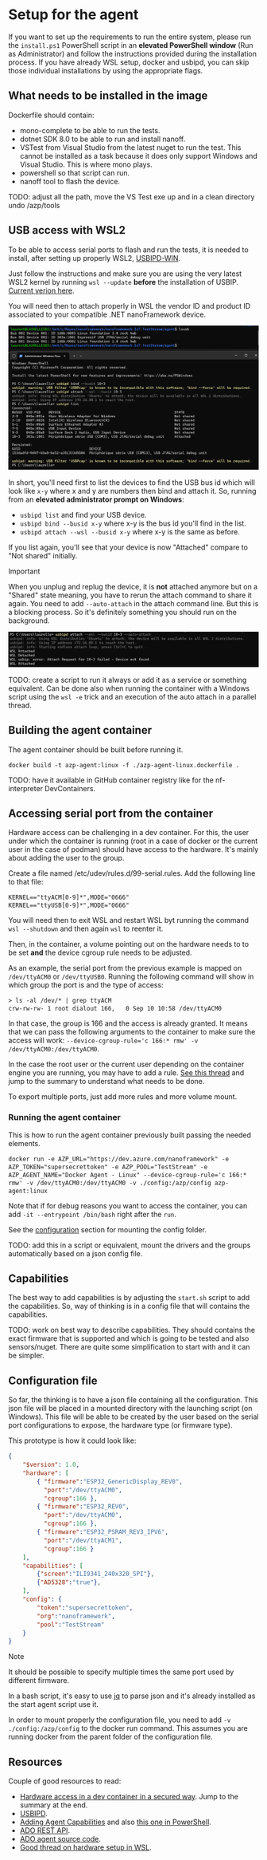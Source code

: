 # Setup for the agent

If you want to set up the requirements to run the entire system, please run the `install.ps1` PowerShell script in an **elevated PowerShell window** (Run as Administrator) and follow the instructions provided during the installation process. If you have already WSL setup, docker and usbipd, you can skip those individual installations by using the appropriate flags.

## What needs to be installed in the image

Dockerfile should contain:

* mono-complete to be able to run the tests.
* dotnet SDK 8.0 to be able to run and install nanoff.
* VSTest from Visual Studio from the latest nuget to run the test. This cannot be installed as a task because it does only support Windows and Visual Studio. This is where mono plays.
* powershell so that script can run.
* nanoff tool to flash the device.

TODO: adjust all the path, move the VS Test exe up and in a clean directory undo /azp/tools

## USB access with WSL2

To be able to access serial ports to flash and run the tests, it is needed to install, after setting up properly WSL2, [USBIPD-WIN](https://learn.microsoft.com/en-us/windows/wsl/connect-usb).

Just follow the instructions and make sure you are using the very latest WSL2 kernel by running `wsl --update` **before** the installation of USBIP. [Current verion here](https://github.com/dorssel/usbipd-win/releases/download/v4.3.0/usbipd-win_4.3.0.msi).

You will need then to attach properly in WSL the vendor ID and product ID associated to your compatible .NET nanoFramework device.

![usbipd list and attach](./usbipd.png)

In short, you'll need first to list the devices to find the USB bus id which will look like `x-y` where x and y are numbers then bind and attach it. So, running from an **elevated administrator prompt on Windows**:

* `usbipd list` and find your USB device.
* `usbipd bind --busid x-y` where x-y is the bus id you'll find in the list.
* `usbipd attach --wsl --busid x-y` where x-y is the same as before.

If you list again, you'll see that your device is now "Attached" compare to "Not shared" initially.

> [!Important]
> When you unplug and replug the device, it is **not** attached anymore but on a "Shared" state meaning, you have to rerun the attach command to share it again. You need to add `--auto-attach` in the attach command line. But this is a blocking process. So it's definitely something you should run on the background.

![usbipd auto attach](./usbipd_autoattach.png)

TODO: create a script to run it always or add it as a service or something equivalent. Can be done also when running the container with a Windows script using the `wsl -e` trick and an execution of the auto attach in a parallel thread.

## Building the agent container

The agent container should be built before running it.

```shell
docker build -t azp-agent:linux -f ./azp-agent-linux.dockerfile .
```

TODO: have it available in GitHub container registry like for the nf-interpreter DevContainers.

## Accessing serial port from the container

Hardware access can be challenging in a dev container. For this, the user under which the container is running (root in a case of docker or the current user in the case of podman) should have access to the hardware. It's mainly about adding the user to the group.

Create a file named /etc/udev/rules.d/99-serial.rules. Add the following line to that file:

```shell
KERNEL=="ttyACM[0-9]*",MODE="0666"
KERNEL=="ttyUSB[0-9]*",MODE="0666"
```

You will need then to exit WSL and restart WSL byt running the command `wsl --shutdown` and then again `wsl` to reenter it.

Then, in the container, a volume pointing out on the hardware needs to to be set **and** the device cgroup rule needs to be adjusted.

As an example, the serial port from the previous example is mapped on `/dev/ttyACM0` or `/dev/ttyUSB0`. Running the following command will show in which group the port is and the type of access:

```shell
> ls -al /dev/* | grep ttyACM
crw-rw-rw- 1 root dialout 166,   0 Sep 10 10:58 /dev/ttyACM0
```

In that case, the group is 166 and the access is already granted. It means that we can pass the following arguments to the container to make sure the access will work: `--device-cgroup-rule='c 166:* rmw' -v /dev/ttyACM0:/dev/ttyACM0`.

In the case the root user or the current user depending on the container engine you are running, you may have to add a rule. [See this thread](https://stackoverflow.com/questions/24225647/docker-a-way-to-give-access-to-a-host-usb-or-serial-device) and jump to the summary to understand what needs to be done.

To export multiple ports, just add more rules and more volume mount.

### Running the agent container

This is how to run the agent container previously built passing the needed elements.

```shell
docker run -e AZP_URL="https://dev.azure.com/nanoframework" -e AZP_TOKEN="supersecrettoken" -e AZP_POOL="TestStream" -e AZP_AGENT_NAME="Docker Agent - Linux" --device-cgroup-rule='c 166:* rmw' -v /dev/ttyACM0:/dev/ttyACM0 -v ./config:/azp/config azp-agent:linux
```

Note that if for debug reasons you want to access the container, you can add `-it --entrypoint /bin/bash` right after the `run`.

See the [configuration](#configuration-file) section for mounting the config folder.

TODO: add this in a script or equivalent, mount the drivers and the groups automatically based on a json config file.

## Capabilities

The best way to add capabilities is by adjusting the `start.sh` script to add the capabilities. So, way of thinking is in a config file that will contains the capabilities.

TODO: work on best way to describe capabilities. They should contains the exact firmware that is supported and which is going to be tested and also sensors/nuget. There are quite some simplification to start with and it can be simpler.

## Configuration file

So far, the thinking is to have a json file containing all the configuration. This json file will be placed in a mounted directory with the launching script (on Windows). This file will be able to be created by the user based on the serial port configurations to expose, the hardware type (or firmware type).

This prototype is how it could look like:

```json
{
    "$version": 1.0,
    "hardware": [
        { "firmware":"ESP32_GenericDisplay_REV0",
          "port":"/dev/ttyACM0",
          "cgroup":166 },
        { "firmware":"ESP32_REV0",
          "port":"/dev/ttyACM0",
          "cgroup":166 },
        { "firmware":"ESP32_PSRAM_REV3_IPV6",
          "port":"/dev/ttyACM1",
          "cgroup":166 }
    ],
    "capabilities": [
        {"screen":"ILI9341_240x320_SPI"},
        {"AD5328":"true"},
    ],
    "config": {
        "token":"supersecrettoken",
        "org":"nanoframework",
        "pool":"TestStream"
    }
}
```

> [!Note]
> It should be possible to specify multiple times the same port used by different firmware.

In a bash script, it's easy to use [jq](https://jqlang.github.io/jq/) to parse json and it's already installed as the start agent script use it.

In order to mount properly the configuration file, you need to add `-v ./config:/azp/config` to the docker run command. This assumes you are running docker from the parent folder of the configuration file.

## Resources

Couple of good resources to read:

* [Hardware access in a dev container in a secured way](https://stackoverflow.com/questions/24225647/docker-a-way-to-give-access-to-a-host-usb-or-serial-device). Jump to the summary at the end.
* [USBIPD](https://github.com/dorssel/usbipd-win/tree/v4.3.0).
* [Adding Agent Capabilities](https://stackoverflow.com/questions/54700536/automate-adding-capabilities-to-azure-devops-self-hosted-agents) and also [this one in PowerShell](https://blogs.blackmarble.co.uk/rfennell/programmatically-adding-user-capabilities-to-azure-devops-agents/).
* [ADO REST API](https://learn.microsoft.com/en-us/rest/api/azure/devops/?view=azure-devops-rest-7.2).
* [ADO agent source code](https://github.com/microsoft/azure-pipelines-agent).
* [Good thread on hardware setup in WSL](https://github.com/microsoft/WSL/issues/7686).
